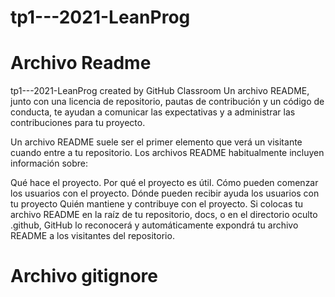 # tp1---2021-LeanProg
# Archivo Readme
tp1---2021-LeanProg created by GitHub Classroom
Un archivo README, junto con una licencia de repositorio, pautas de contribución y un código de conducta, te ayudan a comunicar las expectativas y a administrar las contribuciones para tu proyecto.

Un archivo README suele ser el primer elemento que verá un visitante cuando entre a tu repositorio. Los archivos README habitualmente incluyen información sobre:

Qué hace el proyecto.
Por qué el proyecto es útil.
Cómo pueden comenzar los usuarios con el proyecto.
Dónde pueden recibir ayuda los usuarios con tu proyecto
Quién mantiene y contribuye con el proyecto.
Si colocas tu archivo README en la raíz de tu repositorio, docs, o en el directorio oculto .github, GitHub lo reconocerá y automáticamente expondrá tu archivo README a los visitantes del repositorio.
# Archivo gitignore
